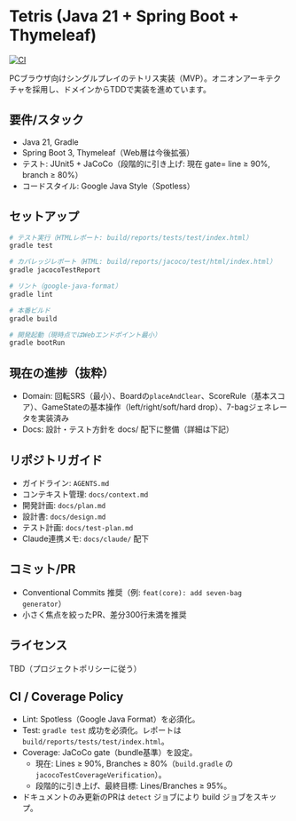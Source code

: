 # Tetris (Java 21 + Spring Boot + Thymeleaf)

[![CI](https://github.com/sk8metalme/tetoris-game-codex-init/actions/workflows/ci.yml/badge.svg?branch=main)](https://github.com/sk8metalme/tetoris-game-codex-init/actions/workflows/ci.yml)

PCブラウザ向けシングルプレイのテトリス実装（MVP）。オニオンアーキテクチャを採用し、ドメインからTDDで実装を進めています。

## 要件/スタック
- Java 21, Gradle
- Spring Boot 3, Thymeleaf（Web層は今後拡張）
- テスト: JUnit5 + JaCoCo（段階的に引き上げ: 現在 gate= line ≥ 90%, branch ≥ 80%）
- コードスタイル: Google Java Style（Spotless）

## セットアップ
```bash
# テスト実行（HTMLレポート: build/reports/tests/test/index.html）
gradle test

# カバレッジレポート（HTML: build/reports/jacoco/test/html/index.html）
gradle jacocoTestReport

# リント（google-java-format）
gradle lint

# 本番ビルド
gradle build

# 開発起動（現時点ではWebエンドポイント最小）
gradle bootRun
```

## 現在の進捗（抜粋）
- Domain: 回転SRS（最小）、Boardの`placeAndClear`、ScoreRule（基本スコア）、GameStateの基本操作（left/right/soft/hard drop）、7-bagジェネレータを実装済み
- Docs: 設計・テスト方針を docs/ 配下に整備（詳細は下記）

## リポジトリガイド
- ガイドライン: `AGENTS.md`
- コンテキスト管理: `docs/context.md`
- 開発計画: `docs/plan.md`
- 設計書: `docs/design.md`
- テスト計画: `docs/test-plan.md`
- Claude連携メモ: `docs/claude/` 配下

## コミット/PR
- Conventional Commits 推奨（例: `feat(core): add seven-bag generator`）
- 小さく焦点を絞ったPR、差分300行未満を推奨

## ライセンス
TBD（プロジェクトポリシーに従う）

## CI / Coverage Policy
- Lint: Spotless（Google Java Format）を必須化。
- Test: `gradle test` 成功を必須化。レポートは `build/reports/tests/test/index.html`。
- Coverage: JaCoCo gate（bundle基準）を設定。
  - 現在: Lines ≥ 90%, Branches ≥ 80%（`build.gradle` の `jacocoTestCoverageVerification`）。
  - 段階的に引き上げ、最終目標: Lines/Branches ≥ 95%。
- ドキュメントのみ更新のPRは `detect` ジョブにより build ジョブをスキップ。
